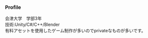 ### Profile
会津大学　学部3年  
技術:Unity/C#/C++/Blender  
有料アセットを使用したゲーム制作が多いのでprivateなものが多いです。

<!--
**Tofu0402/Tofu0402** is a ✨ _special_ ✨ repository because its `README.md` (this file) appears on your GitHub profile.

Here are some ideas to get you started:

- 🔭 I’m currently working on ...
- 🌱 I’m currently learning ...
- 👯 I’m looking to collaborate on ...
- 🤔 I’m looking for help with ...
- 💬 Ask me about ...
- 📫 How to reach me: ...
- 😄 Pronouns: ...
- ⚡ Fun fact: ...
-->
